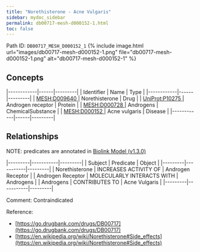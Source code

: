 ```yaml
---
title: "Norethisterone - Acne Vulgaris"
sidebar: mydoc_sidebar
permalink: db00717-mesh-d000152-1.html
toc: false 
---
```



Path ID: `DB00717_MESH_D000152_1`
{% include image.html url="images/db00717-mesh-d000152-1.png" file="db00717-mesh-d000152-1.png" alt="db00717-mesh-d000152-1" %}

## Concepts

|------------|------|---------|
| Identifier | Name | Type    |
|------------|------|---------|
| <a href="https://identifiers.org/MESH:D009640">MESH:D009640 </a> | Norethisterone | Drug |
| <a href="https://identifiers.org/UniProt:P10275">UniProt:P10275 </a> | Androgen receptor | Protein |
| <a href="https://identifiers.org/MESH:D000728">MESH:D000728 </a> | Androgens | ChemicalSubstance |
| <a href="https://identifiers.org/MESH:D000152">MESH:D000152 </a> | Acne vulgaris | Disease |
|------------|------|---------|

## Relationships


NOTE: predicates are annotated in <a href="https://github.com/biolink/biolink-model/releases/tag/v1.3.0">Biolink Model (v1.3.0)</a>

|---------|-----------|---------|
| Subject | Predicate | Object  |
|---------|-----------|---------|
| Norethisterone | INCREASES ACTIVITY OF | Androgen Receptor |
| Androgen Receptor | MOLECULARLY INTERACTS WITH | Androgens |
| Androgens | CONTRIBUTES TO | Acne Vulgaris |
|---------|-----------|---------|

Comment: Contraindicated

Reference: 
  - [https://go.drugbank.com/drugs/DB00717](https://go.drugbank.com/drugs/DB00717)
  - [https://en.wikipedia.org/wiki/Norethisterone#Side_effects](https://en.wikipedia.org/wiki/Norethisterone#Side_effects)
